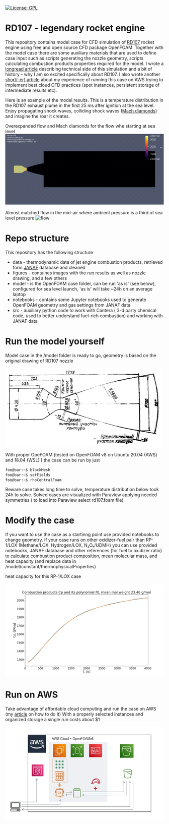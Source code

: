 [![License: GPL](https://img.shields.io/badge/License-GPL-yellow.svg)](https://opensource.org/licenses/GPL-3.0)

# RD107 - legendary rocket engine
This repository contains model case for CFD simulation of [RD107](https://en.wikipedia.org/wiki/RD-107) rocket engine using free and open source CFD package OpenFOAM.
Together with the model case there are some auxiliary materials that are used to define case input such as scripts generating the nozzle geometry,
scripts calculating combustion products properties required for the model.
I wrote a [longread article](https://andrey-shornikov.medium.com/taming-of-the-fire-tribute-to-the-unsung-hero-of-space-exploration-96ccb9964b00) describing technical side of this simulation and a bit of history - why I am so excited specifically about RD107.
I also wrote another [short(-er) article](https://medium.com/@andrey-shornikov/become-a-rocket-scientist-for-0-99-with-a-capstone-project-100bf3944c02) about my experience of running this case on AWS trying to implement best cloud CFD practices (spot instances, persistent storage of intermediate results etc).

Here is an example of the model results. This is a temperature distribution in the RD107 exhaust plume in the first 25 ms after ignition at the sea level.
Enjoy propagating shock waves, colliding shock waves ([Mach diamonds](https://en.wikipedia.org/wiki/Shock_diamond)) and imagine the roar it creates.

Overexpanded flow and Mach diamonds for the flow whe starting at sea level
![flow](/figures/T_ambient_p=100kPa.gif)

Almost matched flow in the mid-air where ambient pressure is a third of sea level pressure
![flow](/figures/T_ambient_p=30kPa.gif)

# Repo structure
This repository has the following structure

* data - thermodynamic data of jet engine combustion products, retrieved form [JANAF](https://janaf.nist.gov/) database and cleaned
* figures - containes images with the run results as well as nozzle drawing, and a few others
* model - is the OpenFOAM case folder, can be run 'as is' (see below), configured for sea level launch, 'as is' will take ~24h on an average laptop
* notebooks - contains some Jupyter notebooks used to generate OpenFOAM geometry and gas settings from JANAF data
* src - auxiliary python code to work with Cantera ( 3-d party chemical code, used to better understand fuel-rich combustion) and working with JANAF data

# Run the model yourself

Model case in the /model folder is ready to go, geometry is based on the original drawing of RD107 nozzle

![geom](/figures/RD107.jpg)

With proper OpeFOAM (tested on OpenFOAM v8 on Ubuntu 20.04 (AWS) and 18.04 (WSL) ) the case can be run by just


```console
foo@bar:~$ blockMesh
foo@bar:~$ setFields
foo@bar:~$ rhoCentralFoam

```

Beware case takes long time to solve, temperature distribution below took 24h to solve.
Solved cases are visualized with Paraview applying needed symmetries ( to load into Paraview select rd107.foam file)

# Modify the case

If you want to use the case as a startinng point use provided notebooks to change geometry.
If your case runs on other oxidizer-fuel pair than RP-1/LOX  (Methane/LOX, Hydrogen/LOX, N₂O₄/UDMH)
you can use provided notebooks, JANAF database and other references (for fuel to oxidizer ratio)
to calculate combustion product composition, mean molecular mass, and heat capacity 
(and replace data in /model/constant/thermophysicalProperties)

heat capacity for this RP-1/LOX case

![Cp](/figures/Combustion_product_Cp.png)

# Run on AWS

Take advantage of affordable cloud computing and run the case on AWS (my [article](https://medium.com/@andrey-shornikov/become-a-rocket-scientist-for-0-99-with-a-capstone-project-100bf3944c02) on how to do it)
With a properly selected instances and organized storage a single run costs about $1

![AWS](/figures/openFOAM_AWS.jpg)




